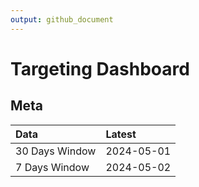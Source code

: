 ```yaml
---
output: github_document
---
```


# Targeting Dashboard



## Meta


|Data           |Latest     |
|:--------------|:----------|
|30 Days Window |2024-05-01 |
|7 Days Window  |2024-05-02 |
